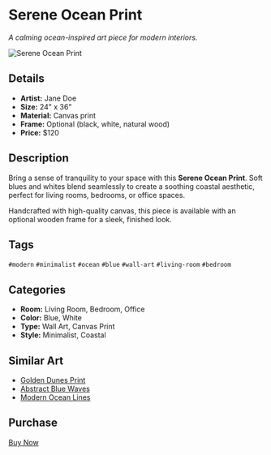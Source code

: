 # Serene Ocean Print

_A calming ocean-inspired art piece for modern interiors._

![Serene Ocean Print](https://example.com/image.jpg)

## Details

- **Artist:** Jane Doe
- **Size:** 24" x 36"
- **Material:** Canvas print
- **Frame:** Optional (black, white, natural wood)
- **Price:** $120

## Description

Bring a sense of tranquility to your space with this **Serene Ocean Print**. Soft blues and whites blend seamlessly to create a soothing coastal aesthetic, perfect for living rooms, bedrooms, or office spaces.

Handcrafted with high-quality canvas, this piece is available with an optional wooden frame for a sleek, finished look.

## Tags

`#modern` `#minimalist` `#ocean` `#blue` `#wall-art` `#living-room` `#bedroom`

## Categories

- **Room:** Living Room, Bedroom, Office
- **Color:** Blue, White
- **Type:** Wall Art, Canvas Print
- **Style:** Minimalist, Coastal

## Similar Art

- [Golden Dunes Print](./golden-dunes.md)
- [Abstract Blue Waves](./abstract-blue-waves.md)
- [Modern Ocean Lines](./modern-ocean-lines.md)

## Purchase

[Buy Now](https://example.com/buy/serene-ocean)
